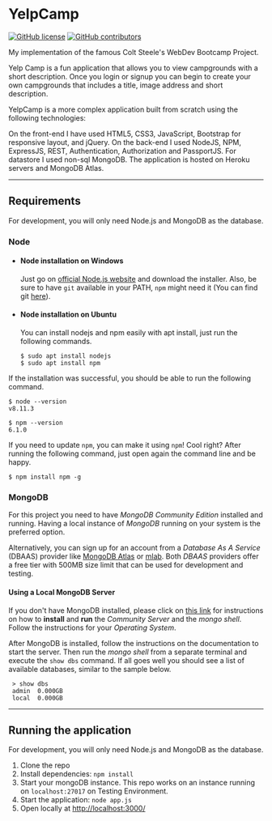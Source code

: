 # YelpCamp
[![GitHub license](https://img.shields.io/github/license/Naereen/StrapDown.js.svg)](https://github.com/dash-anurag/YelpCamp/blob/master/LICENSE) [![GitHub contributors](https://img.shields.io/github/contributors/Naereen/StrapDown.js.svg)](https://GitHub.com/dash-anurag/YelpCamp/graphs/contributors/)

My implementation of the famous Colt Steele's WebDev Bootcamp Project.

Yelp Camp is a fun application that allows you to view campgrounds with a short description. Once you login or signup you can begin to create your own campgrounds that includes a title, image address and short description.

YelpCamp is a more complex application built from scratch using the following technologies:

On the front-end I have used HTML5, CSS3, JavaScript, Bootstrap for responsive layout, and jQuery. On the back-end I used NodeJS, NPM, ExpressJS, REST, Authentication, Authorization and PassportJS. For datastore I used non-sql MongoDB. The application is hosted on Heroku servers and MongoDB Atlas.

---
## Requirements

For development, you will only need Node.js and MongoDB as the database.



### Node
- #### Node installation on Windows

  Just go on [official Node.js website](https://nodejs.org/) and download the installer.
Also, be sure to have `git` available in your PATH, `npm` might need it (You can find git [here](https://git-scm.com/)).

- #### Node installation on Ubuntu

  You can install nodejs and npm easily with apt install, just run the following commands.

      $ sudo apt install nodejs
      $ sudo apt install npm


If the installation was successful, you should be able to run the following command.

    $ node --version
    v8.11.3

    $ npm --version
    6.1.0

If you need to update `npm`, you can make it using `npm`! Cool right? After running the following command, just open again the command line and be happy.

    $ npm install npm -g

### MongoDB

For this project you need to have _MongoDB Community Edition_ installed and running. Having a local instance of _MongoDB_ running on your system is the preferred option.

Alternatively, you can sign up for an account from a _Database As A Service_ (DBAAS) provider like [MongoDB Atlas](https://www.mongodb.com/cloud/atlas) or [mlab](https://mlab.com/). Both _DBAAS_ providers offer a free tier with 500MB size limit that can be used for development and testing.

#### Using a Local MongoDB Server

If you don't have MongoDB installed, please click on [this link](https://docs.mongodb.com/manual/administration/install-community/) for instructions on how to **install** and **run** the _Community Server_ and the _mongo shell_. Follow the instructions for your _Operating System_.

After MongoDB is installed, follow the instructions on the documentation to start the server. Then run the _mongo shell_ from a separate terminal and execute the `show dbs` command. If all goes well you should see a list of available databases, similar to the sample below.

```
 > show dbs
 admin  0.000GB
 local  0.000GB
```

---
## Running the application

For development, you will only need Node.js and MongoDB as the database.

1. Clone the repo
2. Install dependencies: `npm install`
3. Start your mongoDB instance. This repo works on an instance running on `localhost:27017` on Testing Environment.
4. Start the application: `node app.js`
5. Open locally at [http://localhost:3000/](http://localhost:3000/)